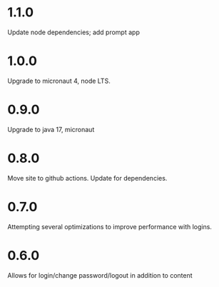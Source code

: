 # 1.1.0

Update node dependencies; add prompt app

# 1.0.0

Upgrade to micronaut 4, node LTS.

# 0.9.0

Upgrade to java 17, micronaut 

# 0.8.0

Move site to github actions. Update for dependencies.

# 0.7.0

Attempting several optimizations to improve performance with logins.

# 0.6.0

Allows for login/change password/logout in addition to content

